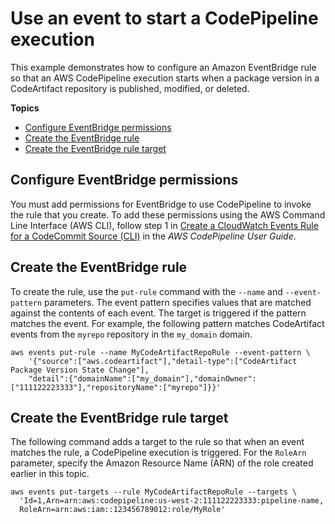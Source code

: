 # Use an event to start a CodePipeline execution<a name="configure-service-events-codepipeline"></a>

 This example demonstrates how to configure an Amazon EventBridge rule so that an AWS CodePipeline execution starts when a package version in a CodeArtifact repository is published, modified, or deleted\. 

**Topics**
+ [Configure EventBridge permissions](#configure-service-events-codepipeline-permissions)
+ [Create the EventBridge rule](#configure-service-events-codepipeline-create-rule)
+ [Create the EventBridge rule target](#configure-service-events-codepipeline-create-rule-target)

## Configure EventBridge permissions<a name="configure-service-events-codepipeline-permissions"></a>

 You must add permissions for EventBridge to use CodePipeline to invoke the rule that you create\. To add these permissions using the AWS Command Line Interface \(AWS CLI\), follow step 1 in [Create a CloudWatch Events Rule for a CodeCommit Source \(CLI\)](https://docs.aws.amazon.com/codepipeline/latest/userguide/pipelines-trigger-source-repo-changes-cli.html) in the *AWS CodePipeline User Guide*\. 

## Create the EventBridge rule<a name="configure-service-events-codepipeline-create-rule"></a>

 To create the rule, use the `put-rule` command with the `--name` and `--event-pattern` parameters\. The event pattern specifies values that are matched against the contents of each event\. The target is triggered if the pattern matches the event\. For example, the following pattern matches CodeArtifact events from the `myrepo` repository in the `my_domain` domain\. 

```
aws events put-rule --name MyCodeArtifactRepoRule --event-pattern \
    '{"source":["aws.codeartifact"],"detail-type":["CodeArtifact Package Version State Change"],
    "detail":{"domainName":["my_domain"],"domainOwner":["111122223333"],"repositoryName":["myrepo"]}}'
```

## Create the EventBridge rule target<a name="configure-service-events-codepipeline-create-rule-target"></a>

 The following command adds a target to the rule so that when an event matches the rule, a CodePipeline execution is triggered\. For the `RoleArn` parameter, specify the Amazon Resource Name \(ARN\) of the role created earlier in this topic\. 

```
aws events put-targets --rule MyCodeArtifactRepoRule --targets \
  'Id=1,Arn=arn:aws:codepipeline:us-west-2:111122223333:pipeline-name,
  RoleArn=arn:aws:iam::123456789012:role/MyRole'
```